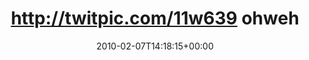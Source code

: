 ---
retweeted: false
source: <a href="http://twitter.com" rel="nofollow">Twitter Web Client</a>
entities:
  hashtags: []
  symbols: []
  user_mentions:
  - name: Philip
    screen_name: PhilOnFire
    indices:
    - '47'
    - '58'
    id_str: '739681261'
    id: '739681261'
  urls: []
display_text_range:
- '0'
- '90'
favorite_count: '0'
id_str: '8765554101'
truncated: false
retweet_count: '0'
id: '8765554101'
created_at: Sun Feb 07 14:18:15 +0000 2010
favorited: false
full_text: http://twitpic.com/11w639 ohweh - wenn das der [@philonfire](https://twitter.com/philonfire)
  mitbekommt, krieg ich Kloppe...
lang: de
tags:
- pesos:twitter
date: '2010-02-07T14:18:15+00:00'
src: https://twitter.com/bascht/status/8765554101
original_url: https://twitter.com/bascht/status/8765554101
type: twitter_tweet
text: http://twitpic.com/11w639 ohweh - wenn das der [@philonfire](https://twitter.com/philonfire)
  mitbekommt, krieg ich Kloppe...
title: http://twitpic.com/11w639 ohweh

---